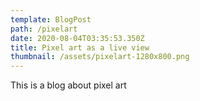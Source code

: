 ```yaml
---
template: BlogPost
path: /pixelart
date: 2020-08-04T03:35:53.350Z
title: Pixel art as a live view
thumbnail: /assets/pixelart-1280x800.png
---
```

This is a blog about pixel art
